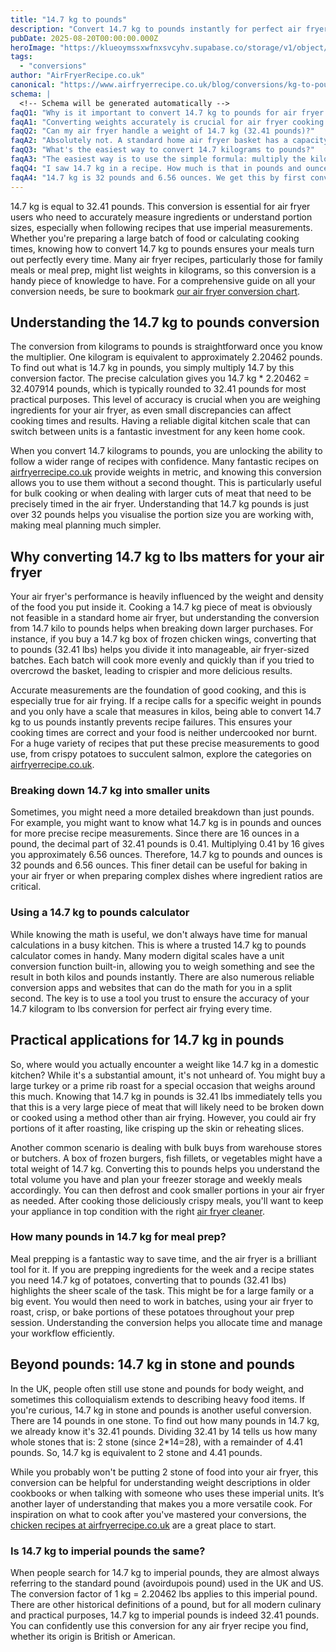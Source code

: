 ```yaml
---
title: "14.7 kg to pounds"
description: "Convert 14.7 kg to pounds instantly for perfect air fryer recipes. Get accurate measurements for cooking times and portion sizes every time."
pubDate: 2025-08-20T00:00:00.000Z
heroImage: "https://klueoymssxwfnxsvcyhv.supabase.co/storage/v1/object/public/Shmucket/14-7-kg-to-pounds.webp"
tags:
  - "conversions"
author: "AirFryerRecipe.co.uk"
canonical: "https://www.airfryerrecipe.co.uk/blog/conversions/kg-to-pounds/14-7-kg-to-pounds"
schema: |
  <!-- Schema will be generated automatically -->
faqQ1: "Why is it important to convert 14.7 kg to pounds for air fryer cooking?"
faqA1: "Converting weights accurately is crucial for air fryer cooking because cooking times and temperatures are directly affected by the mass of the food. An incorrect weight conversion could lead to undercooked or overcooked food. Knowing that 14.7 kg equals 32.41 pounds allows you to properly portion large buys into air fryer-friendly batches for even crisping and perfect results every time."
faqQ2: "Can my air fryer handle a weight of 14.7 kg (32.41 pounds)?"
faqA2: "Absolutely not. A standard home air fryer basket has a capacity of usually 2 to 7 pounds of food. A weight of 32.41 pounds is the total weight of a very large cut of meat or a bulk package. You would never cook this much at once. The conversion is used to understand the total volume you have so you can divide it into smaller, manageable portions that your air fryer can cook effectively in batches."
faqQ3: "What's the easiest way to convert 14.7 kilograms to pounds?"
faqA3: "The easiest way is to use the simple formula: multiply the kilogram value by 2.20462. For 14.7 kg, you calculate 14.7 x 2.20462 = 32.41 pounds. Even easier is to use a digital kitchen scale with a unit conversion feature or a reliable online conversion calculator. This gives you an instant and accurate result without any manual math required."
faqQ4: "I saw 14.7 kg in a recipe. How much is that in pounds and ounces?"
faqA4: "14.7 kg is 32 pounds and 6.56 ounces. We get this by first converting to pounds (32.41). The whole number is 32 pounds. We then take the decimal part (0.41) and multiply it by 16 (the number of ounces in a pound), which gives us 6.56 ounces. This precise breakdown can be helpful for certain baking recipes or when very specific ingredient ratios are needed for your air fryer creations."
---
```

<p>14.7 kg is equal to 32.41 pounds. This conversion is essential for air fryer users who need to accurately measure ingredients or understand portion sizes, especially when following recipes that use imperial measurements. Whether you're preparing a large batch of food or calculating cooking times, knowing how to convert 14.7 kg to pounds ensures your meals turn out perfectly every time. Many air fryer recipes, particularly those for family meals or meal prep, might list weights in kilograms, so this conversion is a handy piece of knowledge to have. For a comprehensive guide on all your conversion needs, be sure to bookmark <a href=https://www.airfryerrecipe.co.uk/air-fryer-conversion-chart>our air fryer conversion chart</a>.</p>

<h2>Understanding the 14.7 kg to pounds conversion</h2>
<p>The conversion from kilograms to pounds is straightforward once you know the multiplier. One kilogram is equivalent to approximately 2.20462 pounds. To find out what is 14.7 kg in pounds, you simply multiply 14.7 by this conversion factor. The precise calculation gives you 14.7 kg * 2.20462 = 32.407914 pounds, which is typically rounded to 32.41 pounds for most practical purposes. This level of accuracy is crucial when you are weighing ingredients for your air fryer, as even small discrepancies can affect cooking times and results. Having a reliable digital kitchen scale that can switch between units is a fantastic investment for any keen home cook.</p>
<p>When you convert 14.7 kilograms to pounds, you are unlocking the ability to follow a wider range of recipes with confidence. Many fantastic recipes on <a href=https://www.airfryerrecipe.co.uk/recipes>airfryerrecipe.co.uk</a> provide weights in metric, and knowing this conversion allows you to use them without a second thought. This is particularly useful for bulk cooking or when dealing with larger cuts of meat that need to be precisely timed in the air fryer. Understanding that 14.7 kg pounds is just over 32 pounds helps you visualise the portion size you are working with, making meal planning much simpler.</p>

<h2>Why converting 14.7 kg to lbs matters for your air fryer</h2>
<p>Your air fryer's performance is heavily influenced by the weight and density of the food you put inside it. Cooking a 14.7 kg piece of meat is obviously not feasible in a standard home air fryer, but understanding the conversion from 14.7 kilo to pounds helps when breaking down larger purchases. For instance, if you buy a 14.7 kg box of frozen chicken wings, converting that to pounds (32.41 lbs) helps you divide it into manageable, air fryer-sized batches. Each batch will cook more evenly and quickly than if you tried to overcrowd the basket, leading to crispier and more delicious results.</p>
<p>Accurate measurements are the foundation of good cooking, and this is especially true for air frying. If a recipe calls for a specific weight in pounds and you only have a scale that measures in kilos, being able to convert 14.7 kg to us pounds instantly prevents recipe failures. This ensures your cooking times are correct and your food is neither undercooked nor burnt. For a huge variety of recipes that put these precise measurements to good use, from crispy potatoes to succulent salmon, explore the categories on <a href=https://www.airfryerrecipe.co.uk/recipe-category/potatoes>airfryerrecipe.co.uk</a>.</p>

<h3>Breaking down 14.7 kg into smaller units</h3>
<p>Sometimes, you might need a more detailed breakdown than just pounds. For example, you might want to know what 14.7 kg is in pounds and ounces for more precise recipe measurements. Since there are 16 ounces in a pound, the decimal part of 32.41 pounds is 0.41. Multiplying 0.41 by 16 gives you approximately 6.56 ounces. Therefore, 14.7 kg to pounds and ounces is 32 pounds and 6.56 ounces. This finer detail can be useful for baking in your air fryer or when preparing complex dishes where ingredient ratios are critical.</p>

<h3>Using a 14.7 kg to pounds calculator</h3>
<p>While knowing the math is useful, we don't always have time for manual calculations in a busy kitchen. This is where a trusted 14.7 kg to pounds calculator comes in handy. Many modern digital scales have a unit conversion function built-in, allowing you to weigh something and see the result in both kilos and pounds instantly. There are also numerous reliable conversion apps and websites that can do the math for you in a split second. The key is to use a tool you trust to ensure the accuracy of your 14.7 kilogram to lbs conversion for perfect air frying every time.</p>

<h2>Practical applications for 14.7 kg in pounds</h2>
<p>So, where would you actually encounter a weight like 14.7 kg in a domestic kitchen? While it's a substantial amount, it's not unheard of. You might buy a large turkey or a prime rib roast for a special occasion that weighs around this much. Knowing that 14.7 kg in pounds is 32.41 lbs immediately tells you that this is a very large piece of meat that will likely need to be broken down or cooked using a method other than air frying. However, you could air fry portions of it after roasting, like crisping up the skin or reheating slices.</p>
<p>Another common scenario is dealing with bulk buys from warehouse stores or butchers. A box of frozen burgers, fish fillets, or vegetables might have a total weight of 14.7 kg. Converting this to pounds helps you understand the total volume you have and plan your freezer storage and weekly meals accordingly. You can then defrost and cook smaller portions in your air fryer as needed. After cooking those deliciously crispy meals, you'll want to keep your appliance in top condition with the right <a href=https://www.airfryerrecipe.co.uk/air-fryer-cleaner>air fryer cleaner</a>.</p>

<h3>How many pounds in 14.7 kg for meal prep?</h3>
<p>Meal prepping is a fantastic way to save time, and the air fryer is a brilliant tool for it. If you are prepping ingredients for the week and a recipe states you need 14.7 kg of potatoes, converting that to pounds (32.41 lbs) highlights the sheer scale of the task. This might be for a large family or a big event. You would then need to work in batches, using your air fryer to roast, crisp, or bake portions of these potatoes throughout your prep session. Understanding the conversion helps you allocate time and manage your workflow efficiently.</p>

<h2>Beyond pounds: 14.7 kg in stone and pounds</h2>
<p>In the UK, people often still use stone and pounds for body weight, and sometimes this colloquialism extends to describing heavy food items. If you're curious, 14.7 kg in stone and pounds is another useful conversion. There are 14 pounds in one stone. To find out how many pounds in 14.7 kg, we already know it's 32.41 pounds. Dividing 32.41 by 14 tells us how many whole stones that is: 2 stone (since 2*14=28), with a remainder of 4.41 pounds. So, 14.7 kg is equivalent to 2 stone and 4.41 pounds.</p>
<p>While you probably won't be putting 2 stone of food into your air fryer, this conversion can be helpful for understanding weight descriptions in older cookbooks or when talking with someone who uses these imperial units. It’s another layer of understanding that makes you a more versatile cook. For inspiration on what to cook after you've mastered your conversions, the <a href=https://www.airfryerrecipe.co.uk/recipe-category/chicken>chicken recipes at airfryerrecipe.co.uk</a> are a great place to start.</p>

<h3>Is 14.7 kg to imperial pounds the same?</h3>
<p>When people search for 14.7 kg to imperial pounds, they are almost always referring to the standard pound (avoirdupois pound) used in the UK and US. The conversion factor of 1 kg = 2.20462 lbs applies to this imperial pound. There are other historical definitions of a pound, but for all modern culinary and practical purposes, 14.7 kg to imperial pounds is indeed 32.41 pounds. You can confidently use this conversion for any air fryer recipe you find, whether its origin is British or American.</p>
